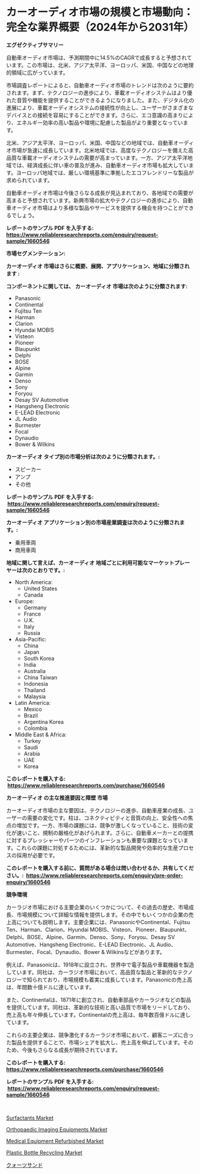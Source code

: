 <p><h1>カーオーディオ市場の規模と市場動向：完全な業界概要（2024年から2031年）</h1></p><p><strong>エグゼクティブサマリー</strong></p>
<p><p>自動車オーディオ市場は、予測期間中に14.5%のCAGRで成長すると予想されています。この市場は、北米、アジア太平洋、ヨーロッパ、米国、中国などの地理的領域に広がっています。</p><p>市場調査レポートによると、自動車オーディオ市場のトレンドは次のように要約されます。まず、テクノロジーの進歩により、車載オーディオシステムはより優れた音質や機能を提供することができるようになりました。また、デジタル化の進展により、車載オーディオシステムの接続性が向上し、ユーザーがさまざまなデバイスとの接続を容易にすることができます。さらに、エコ意識の高まりにより、エネルギー効率の高い製品や環境に配慮した製品がより重要となっています。</p><p>北米、アジア太平洋、ヨーロッパ、米国、中国などの地域では、自動車オーディオ市場が急速に成長しています。北米地域では、高度なテクノロジーを備えた高品質な車載オーディオシステムの需要が高まっています。一方、アジア太平洋地域では、経済成長に伴い車の普及が進み、自動車オーディオ市場も拡大しています。ヨーロッパ地域では、厳しい環境基準に準拠したエコフレンドリーな製品が求められています。</p><p>自動車オーディオ市場は今後さらなる成長が見込まれており、各地域での需要が高まると予想されています。新興市場の拡大やテクノロジーの進歩により、自動車オーディオ市場はより多様な製品やサービスを提供する機会を持つことができるでしょう。</p></p>
<p><strong>レポートのサンプル PDF を入手する: <a href="https://www.reliableresearchreports.com/enquiry/request-sample/1660546">https://www.reliableresearchreports.com/enquiry/request-sample/1660546</a></strong></p>
<p><strong>市場セグメンテーション:</strong></p>
<p><strong> カーオーディオ 市場はさらに概要、展開、アプリケーション、地域に分類されます :</strong></p>
<p><strong>コンポーネントに関しては、 カーオーディオ 市場は次のように分類されます: &nbsp;</strong></p>
<p><ul><li>Panasonic</li><li>Continental</li><li>Fujitsu Ten</li><li>Harman</li><li>Clarion</li><li>Hyundai MOBIS</li><li>Visteon</li><li>Pioneer</li><li>Blaupunkt</li><li>Delphi</li><li>BOSE</li><li>Alpine</li><li>Garmin</li><li>Denso</li><li>Sony</li><li>Foryou</li><li>Desay SV Automotive</li><li>Hangsheng Electronic</li><li>E-LEAD Electronic</li><li>JL Audio</li><li>Burmester</li><li>Focal</li><li>Dynaudio</li><li>Bower & Wilkins</li></ul></p>
<p><strong> カーオーディオ タイプ別の市場分析は次のように分類されます。:</strong></p>
<p><ul><li>スピーカー</li><li>アンプ</li><li>その他</li></ul></p>
<p><strong>レポートのサンプル PDF を入手する: &nbsp;<a href="https://www.reliableresearchreports.com/enquiry/request-sample/1660546">https://www.reliableresearchreports.com/enquiry/request-sample/1660546</a></strong></p>
<p><strong> カーオーディオ アプリケーション別の市場産業調査は次のように分類されます。:</strong></p>
<p><ul><li>乗用車両</li><li>商用車両</li></ul></p>
<p><strong>地域に関して言えば、カーオーディオ 地域ごとに利用可能なマーケットプレーヤーは次のとおりです。:</strong></p>
<p><ul>
    <li>
        North America:
        <ul>
            <li>United States</li>
            <li>Canada</li>
        </ul>
    </li>
    <li>
        Europe:
        <ul>
            <li>Germany</li>
            <li>France</li>
            <li>U.K.</li>
            <li>Italy</li>
            <li>Russia</li>
        </ul>
    </li>
    <li>
        Asia-Pacific:
        <ul>
            <li>China</li>
            <li>Japan</li>
            <li>South Korea</li>
            <li>India</li>
            <li>Australia</li>
            <li>China Taiwan</li>
            <li>Indonesia</li>
            <li>Thailand</li>
            <li>Malaysia</li>
        </ul>
    </li>
    <li>
        Latin America:
        <ul>
            <li>Mexico</li>
            <li>Brazil</li>
            <li>Argentina Korea</li>
            <li>Colombia</li>
        </ul>
    </li>
    <li>
        Middle East & Africa:
        <ul>
            <li>Turkey</li>
            <li>Saudi</li>
            <li>Arabia</li>
            <li>UAE</li>
            <li>Korea</li>
        </ul>
    </li>
    </ul></p>
<p><strong>このレポートを購入する: &nbsp;<a href="https://www.reliableresearchreports.com/purchase/1660546">https://www.reliableresearchreports.com/purchase/1660546</a></strong></p>
<p><strong>カーオーディオ の主な推進要因と障壁 市場</strong></p>
<p><p>カーオーディオ市場の主な要因は、テクノロジーの進歩、自動車産業の成長、ユーザーの需要の変化です。柱は、コネクティビティと音質の向上、安全性への焦点の増加です。一方、市場の課題には、競争が激しくなっていること、技術の変化が速いこと、規制の厳格化があげられます。さらに、自動車メーカーとの提携に対するプレッシャーやパーツのインフレーションも重要な課題となっています。これらの課題に対処するためには、革新的な製品開発や効率的な生産プロセスの採用が必要です。</p></p>
<p><strong>このレポートを購入する前に、質問がある場合は問い合わせるか、共有してください。:&nbsp; <a href="https://www.reliableresearchreports.com/enquiry/pre-order-enquiry/1660546">https://www.reliableresearchreports.com/enquiry/pre-order-enquiry/1660546</a></strong></p>
<p><strong>競争環境</strong></p>
<p><p>カーラジオ市場における主要企業のいくつかについて、その過去の歴史、市場成長、市場規模について詳細な情報を提供します。その中でもいくつかの企業の売上高についても説明します。主要企業には、PanasonicやContinental、Fujitsu Ten、Harman、Clarion、Hyundai MOBIS、Visteon、Pioneer、Blaupunkt、Delphi、BOSE、Alpine、Garmin、Denso、Sony、Foryou、Desay SV Automotive、Hangsheng Electronic、E-LEAD Electronic、JL Audio、Burmester、Focal、Dynaudio、Bower & Wilkinsなどがあります。</p><p>例えば、Panasonicは、1918年に設立され、世界中で電子製品や車載機器を製造しています。同社は、カーラジオ市場において、高品質な製品と革新的なテクノロジーで知られており、市場規模も着実に成長しています。Panasonicの売上高は、年間数十億ドルに達しています。</p><p>また、Continentalは、1871年に創立され、自動車部品やカーラジオなどの製品を提供しています。同社は、革新的な技術と高い品質で市場をリードしており、売上高も年々伸長しています。Continentalの売上高は、毎年数百億ドルに達しています。</p><p>これらの主要企業は、競争激化するカーラジオ市場において、顧客ニーズに合った製品を提供することで、市場シェアを拡大し、売上高を伸ばしています。そのため、今後もさらなる成長が期待されています。</p></p>
<p><strong>このレポートを購入する: &nbsp; <a href="https://www.reliableresearchreports.com/purchase/1660546">https://www.reliableresearchreports.com/purchase/1660546</a></strong></p>
<p><strong>レポートのサンプル PDF を入手する: &nbsp;<a href="https://www.reliableresearchreports.com/enquiry/request-sample/1660546">https://www.reliableresearchreports.com/enquiry/request-sample/1660546</a></strong><strong></strong></p>
<p>&nbsp;</p>
<p><p><a href="https://github.com/johnbach50/Market-Research-Report-List-2/blob/main/surfactants-market.md">Surfactants Market</a></p><p><a href="https://issuu.com/reportprime-2/docs/orthopaedic-imaging-equipments-market-size-2030.pp">Orthopaedic Imaging Equipments Market</a></p><p><a href="https://issuu.com/reportprime-2/docs/medical-equipment-refurbished-market-size-2030.ppt">Medical Equipment Refurbished Market</a></p><p><a href="https://github.com/lylyparadise/Market-Research-Report-List-2/blob/main/plastic-bottle-recycling-market.md">Plastic Bottle Recycling Market</a></p><p><a href="https://github.com/joaejkdzgyljvo6/Market-Research-Report-List-1/blob/main/8497138194281.md">クォーツサンド</a></p></p>